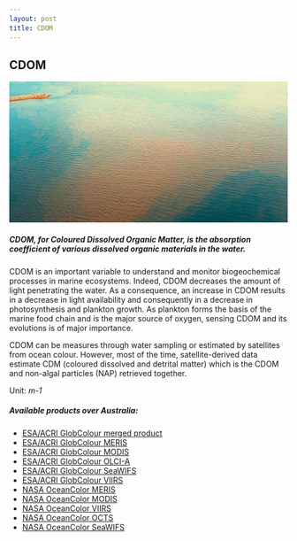 ```yaml
---
layout: post
title: CDOM
---
```


## CDOM

![CDOM](/assets/img/wales/big/cdom.jpg)

##### CDOM, for Coloured Dissolved Organic Matter, is the absorption coefficient of various dissolved organic materials in the water.

CDOM is an important variable to understand and monitor biogeochemical processes in marine ecosystems. Indeed, CDOM decreases the amount of light penetrating the water. As a consequence, an increase in CDOM results in a decrease in light availability and consequently in a decrease in photosynthesis and plankton growth. As plankton forms the basis of the marine food chain and is the major source of oxygen, sensing CDOM and its evolutions is of major importance.

CDOM can be measures through water sampling or estimated by satellites from ocean colour. However, most of the time, satellite-derived data estimate CDM (coloured dissolved and detrital matter) which is the CDOM and non-algal particles (NAP) retrieved together.

Unit: _m-1_

##### Available products over Australia:

*   [ESA/ACRI GlobColour merged product](http://hermes.acri.fr/index.php?class=archive)
*   [ESA/ACRI GlobColour MERIS](http://hermes.acri.fr/index.php?class=archive)
*   [ESA/ACRI GlobColour MODIS](http://hermes.acri.fr/index.php?class=archive)
*   [ESA/ACRI GlobColour OLCI-A](http://hermes.acri.fr/index.php?class=archive)
*   [ESA/ACRI GlobColour SeaWIFS](http://hermes.acri.fr/index.php?class=archive)
*   [ESA/ACRI GlobColour VIIRS](http://hermes.acri.fr/index.php?class=archive)
*   [NASA OceanColor MERIS](https://oceandata.sci.gsfc.nasa.gov/MERIS)
*   [NASA OceanColor MODIS](https://oceandata.sci.gsfc.nasa.gov/)
*   [NASA OceanColor VIIRS](https://oceandata.sci.gsfc.nasa.gov/VIIRS/)
*   [NASA OceanColor OCTS](https://oceandata.sci.gsfc.nasa.gov/OCTS/)
*   [NASA OceanColor SeaWIFS](https://oceandata.sci.gsfc.nasa.gov/SeaWiFS/)
